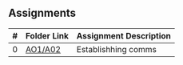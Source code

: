 ##  Assignments

|   #   | Folder Link | Assignment Description |
| :---: | ----------- | ---------------------- |
|   0   | [AO1/A02](Assignments/AO1&2/README.md)| Establishhing comms    |
